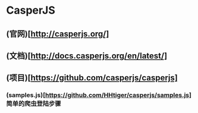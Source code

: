 # CasperJS

## (官网)[http://casperjs.org/]

## (文档)[http://docs.casperjs.org/en/latest/]

## (项目)[https://github.com/casperjs/casperjs]

### (samples.js)[https://github.com/HHtiger/casperjs/samples.js] 简单的爬虫登陆步骤